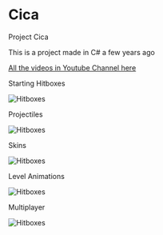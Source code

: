 # Cica
Project Cica

This is a project made in C# a few years ago

[All the videos in Youtube Channel here](https://www.youtube.com/watch?v=5j4D4Q1Joyg&list=PLFJig4mvy5aNZEDIb2clDhJOothLZ6w3q)

Starting Hitboxes

![Hitboxes](https://img.youtube.com/vi/5j4D4Q1Joyg/0.jpg)

Projectiles

![Hitboxes](https://img.youtube.com/vi/j-AuFTEQJVI/0.jpg)

Skins

![Hitboxes](https://img.youtube.com/vi/jK6yocXH7YY/0.jpg)

Level Animations

![Hitboxes](https://img.youtube.com/vi/BOqrosAgTiA/0.jpg)

Multiplayer

![Hitboxes](https://img.youtube.com/vi/lU8nqWUt1bA/0.jpg)
